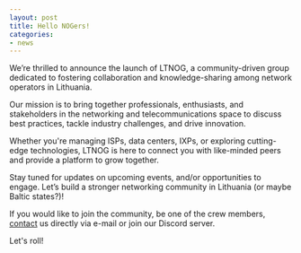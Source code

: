 ```yaml
---
layout: post
title: Hello NOGers!
categories:
- news
---
```


We’re thrilled to announce the launch of LTNOG, a community-driven group dedicated to fostering collaboration and knowledge-sharing among network operators in Lithuania.

Our mission is to bring together professionals, enthusiasts, and stakeholders in the networking and telecommunications space to discuss best practices, tackle industry challenges, and drive innovation.

Whether you're managing ISPs, data centers, IXPs, or exploring cutting-edge technologies, LTNOG is here to connect you with like-minded peers and provide a platform to grow together.

Stay tuned for updates on upcoming events, and/or opportunities to engage. Let’s build a stronger networking community in Lithuania (or maybe Baltic states?)!

If you would like to join the community, be one of the crew members, [contact](/contact) us directly via e-mail or join our Discord server.

Let's roll!
